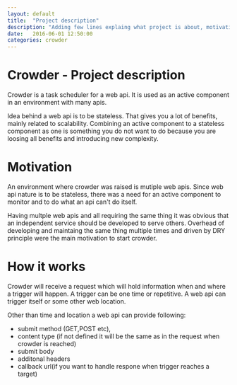 ```yaml
---
layout: default
title:  "Project description"
description: "Adding few lines explaing what project is about, motivation and main features"
date:   2016-06-01 12:50:00
categories: crowder
---
```

# Crowder - Project description

Crowder is a task scheduler for a web api. It is used as an active component in an environment with many apis.

Idea behind a web api is to be stateless. That gives you a lot of benefits, mainly related to scalability. Combining an active component to a stateless component as one is something you do not want to do because you are loosing all benefits and introducing new complexity.

Motivation
========

An environment where crowder was raised is mutiple web apis. Since web api nature is to be stateless, there was a need for an active component to monitor and to do what an api can't do itself. 

Having multple web apis and all requiring the same thing it was obvious that an independent service should be developed to serve others. Overhead of developing and maintaing the same thing multiple times and driven by DRY principle were the main motivation to start crowder.

How it works
========

Crowder will receive a request which will hold information when and where a trigger will happen. A trigger can be one time  or repetitive. A web api can trigger itself or some other web location. 

Other than time and location a web api can provide following:

- submit method (GET,POST etc), 
- content type (if not defined it will be the same as in the request when crowder is reached)
- submit body
- additonal headers
- callback url(if you want to handle respone when trigger reaches a target)   